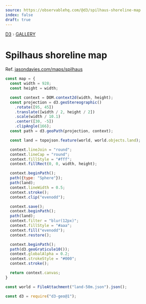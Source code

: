 ```yaml
---
source: https://observablehq.com/@d3/spilhaus-shoreline-map
index: false
draft: true
---
```


<div style="color: grey; font: 13px/25.5px var(--sans-serif); text-transform: uppercase;"><h1 style="display: none;">Spilhaus shoreline map</h1><a href="https://d3js.org/">D3</a> › <a href="/@d3/gallery">Gallery</a></div>

# Spilhaus shoreline map

Ref. [jasondavies.com/maps/spilhaus](https://jasondavies.com/maps/spilhaus/)

```js echo
const map = {
  const width = 928;
  const height = width;

  const context = DOM.context2d(width, height);
  const projection = d3.geoStereographic()
    .rotate([95, 45])
    .translate([width / 2, height / 2])
    .scale(width / 10.1)
    .center([30, -5])
    .clipAngle(166);
  const path = d3.geoPath(projection, context);

  const land = topojson.feature(world, world.objects.land);

  context.lineJoin = "round";
  context.lineCap = "round";
  context.fillStyle = "#fff";
  context.fillRect(0, 0, width, height);

  context.beginPath();
  path({type: "Sphere"});
  path(land);
  context.lineWidth = 0.5;
  context.stroke();
  context.clip("evenodd");

  context.save();
  context.beginPath();
  path(land);
  context.filter = "blur(12px)";
  context.fillStyle = "#aaa";
  context.fill("evenodd");
  context.restore();

  context.beginPath();
  path(d3.geoGraticule10());
  context.globalAlpha = 0.2;
  context.strokeStyle = "#000";
  context.stroke();

  return context.canvas;
}
```

```js echo
const world = FileAttachment("land-50m.json").json();
```

```js echo
const d3 = require("d3-geo@1");
```
